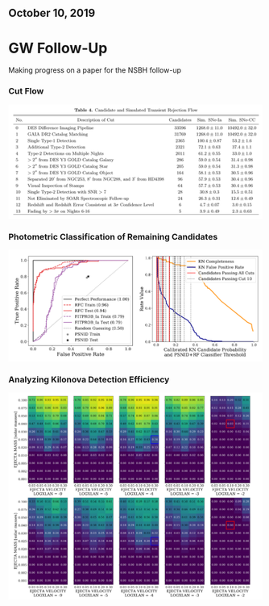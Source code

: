 ## October 10, 2019

# GW Follow-Up

Making progress on a paper for the NSBH follow-up

### Cut Flow

![](./images/gw190814_paper_cuts.png)

### Photometric Classification of Remaining Candidates

![](./images/gw190814_paper_psnid.png)

### Analyzing Kilonova Detection Efficiency

![](./images/gw190814_paper_efficiency.png)
